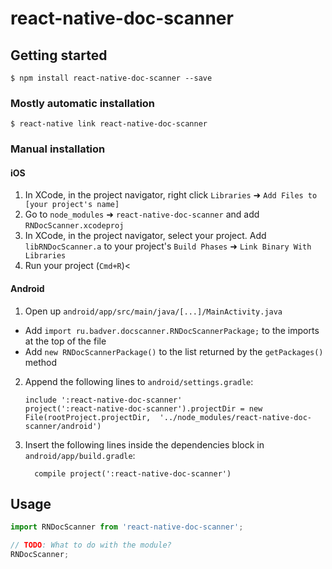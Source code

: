 
# react-native-doc-scanner

## Getting started

`$ npm install react-native-doc-scanner --save`

### Mostly automatic installation

`$ react-native link react-native-doc-scanner`

### Manual installation


#### iOS

1. In XCode, in the project navigator, right click `Libraries` ➜ `Add Files to [your project's name]`
2. Go to `node_modules` ➜ `react-native-doc-scanner` and add `RNDocScanner.xcodeproj`
3. In XCode, in the project navigator, select your project. Add `libRNDocScanner.a` to your project's `Build Phases` ➜ `Link Binary With Libraries`
4. Run your project (`Cmd+R`)<

#### Android

1. Open up `android/app/src/main/java/[...]/MainActivity.java`
  - Add `import ru.badver.docscanner.RNDocScannerPackage;` to the imports at the top of the file
  - Add `new RNDocScannerPackage()` to the list returned by the `getPackages()` method
2. Append the following lines to `android/settings.gradle`:
  	```
  	include ':react-native-doc-scanner'
  	project(':react-native-doc-scanner').projectDir = new File(rootProject.projectDir, 	'../node_modules/react-native-doc-scanner/android')
  	```
3. Insert the following lines inside the dependencies block in `android/app/build.gradle`:
  	```
      compile project(':react-native-doc-scanner')
  	```


## Usage
```javascript
import RNDocScanner from 'react-native-doc-scanner';

// TODO: What to do with the module?
RNDocScanner;
```
  